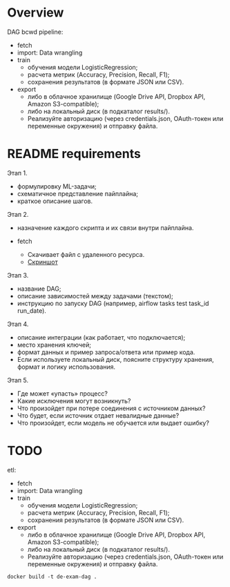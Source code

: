 # Overview

DAG bcwd pipeline:
- fetch
- import: Data wrangling
- train
  - обучения модели LogisticRegression;
  - расчета метрик (Accuracy, Precision, Recall, F1);
  - сохранения результатов (в формате JSON или CSV).
- export
  - либо в облачное хранилище (Google Drive API, Dropbox API, Amazon S3-compatible);
  - либо на локальный диск (в подкаталог results/).
  - Реализуйте авторизацию (через credentials.json, OAuth-токен или переменные окружения) и отправку файла.



# README requirements
Этап 1.
- формулировку ML-задачи;
- схематичное представление пайплайна;
- краткое описание шагов.

Этап 2.
- назначение каждого скрипта и их связи внутри пайплайна.

- fetch
  - Скачивает файл с удаленного ресурса.
  - [Скриншот](doc/img-fetch-log.png)

Этап 3.
- название DAG;
- описание зависимостей между задачами (текстом);
- инструкцию по запуску DAG (например, airflow tasks test task_id run_date).

Этап 4.
- описание интеграции (как работает, что подключается);
- место хранения ключей;
- формат данных и пример запроса/ответа или пример кода.
- Если используете локальный диск, поясните структуру хранения, формат и логику использования.

Этап 5.
- Где может «упасть» процесс?
- Какие исключения могут возникнуть?
- Что произойдет при потере соединения с источником данных?
- Что будет, если источник отдает невалидные данные?
- Что произойдет, если модель не обучается или выдает ошибку?

# TODO

etl:
- fetch
- import: Data wrangling
- train
  - обучения модели LogisticRegression;
  - расчета метрик (Accuracy, Precision, Recall, F1);
  - сохранения результатов (в формате JSON или CSV).
- export
  - либо в облачное хранилище (Google Drive API, Dropbox API, Amazon S3-compatible);
  - либо на локальный диск (в подкаталог results/).
  - Реализуйте авторизацию (через credentials.json, OAuth-токен или переменные окружения) и отправку файла.

```shell
docker build -t de-exam-dag .
```